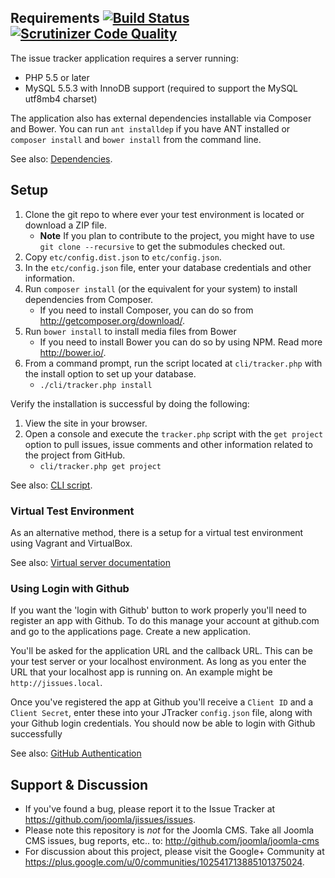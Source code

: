 ## Requirements [![Build Status](https://travis-ci.org/joomla/jissues.png?branch=framework)](https://travis-ci.org/joomla/jissues) [![Scrutinizer Code Quality](https://scrutinizer-ci.com/g/joomla/jissues/badges/quality-score.png?b=master)](https://scrutinizer-ci.com/g/joomla/jissues/?branch=master)

The issue tracker application requires a server running:

* PHP 5.5 or later
* MySQL 5.5.3 with InnoDB support (required to support the MySQL utf8mb4 charset) 

The application also has external dependencies installable via Composer and Bower.  You can run `ant installdep` if you have ANT installed or `composer install` and `bower install` from the command line.

See also: [Dependencies](Documentation/Development/Dependencies.md).

## Setup

1. Clone the git repo to where ever your test environment is located or download a ZIP file.
    * **Note** If you plan to contribute to the project, you might have to use `git clone --recursive` to get the submodules checked out.
1. Copy `etc/config.dist.json` to `etc/config.json`.
1. In the `etc/config.json` file, enter your database credentials and other information.
1. Run `composer install` (or the equivalent for your system) to install dependencies from Composer.
    * If you need to install Composer, you can do so from http://getcomposer.org/download/.
1. Run `bower install` to install media files from Bower
    * If you need to install Bower you can do so by using NPM. Read more http://bower.io/.
1. From a command prompt, run the script located at `cli/tracker.php` with the install option to set up your database.
    * `./cli/tracker.php install`

Verify the installation is successful by doing the following:

1. View the site in your browser.
1. Open a console and execute the `tracker.php` script with the `get project` option to pull issues, issue comments and other information related to the project from GitHub.
    * `cli/tracker.php get project`

See also: [CLI script](Documentation/Development/CLI-application.md).

### Virtual Test Environment

As an alternative method, there is a setup for a virtual test environment using Vagrant and VirtualBox.

See also: [Virtual server documentation](Documentation/Development/Virtual-Test-Server.md)

### Using Login with Github

If you want the 'login with Github' button to work properly you'll need to register an app with Github. To do this manage your account at github.com and go to the applications page. Create a new application.

You'll be asked for the application URL and the callback URL. This can be your test server or your localhost environment. As long as you enter the URL that your localhost app is running on. An example might be ```http://jissues.local```.

Once you've registered the app at Github you'll receive a ```Client ID``` and a ```Client Secret```, enter these into your JTracker ```config.json``` file, along with your Github login credentials. You should now be able to login with Github successfully

See also: [GitHub Authentication](Documentation/Users/GitHub-Authentication.md)

## Support & Discussion

* If you've found a bug, please report it to the Issue Tracker at https://github.com/joomla/jissues/issues.
* Please note this repository is _not_ for the Joomla CMS. Take all Joomla CMS issues, bug reports, etc.. to: http://github.com/joomla/joomla-cms
* For discussion about this project, please visit the Google+ Community at https://plus.google.com/u/0/communities/102541713885101375024.
